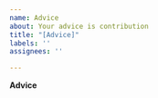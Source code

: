 ```yaml
---
name: Advice
about: Your advice is contribution
title: "[Advice]"
labels: ''
assignees: ''

---
```


**Advice**
